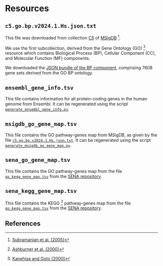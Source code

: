 # Resources

## `c5.go.bp.v2024.1.Hs.json.txt`

This file was downloaded from collection [C5](https://www.gsea-msigdb.org/gsea/msigdb/human/collections.jsp#C5) of [MSigDB](https://www.gsea-msigdb.org/gsea/msigdb/index.jsp) [^1].

We use the first subcollection, derived from the Gene Ontology (GO) [^2] resource which contains Biological Process (BP), Cellular Component (CC), and Molecular Function (MF) components.

We downloaded the [JSON bundle of the BP component](https://www.gsea-msigdb.org/gsea/msigdb/download_file.jsp?filePath=/msigdb/release/2024.1.Hs/c5.go.bp.v2024.1.Hs.json), comprising 7608 gene sets derived from the GO BP ontology.

## `ensembl_gene_info.tsv`

This file contains information for all protein-coding genes in the human genome from Ensembl.
It can be regenerated using the script [`generate_ensembl_gene_info.py`](../scripts/generate_ensembl_gene_info.py).

## `msigdb_go_gene_map.tsv`

This file contains the GO pathway-genes map from MSigDB, as given by the file [`c5.go.bp.v2024.1.Hs.json.txt`](c5.go.bp.v2024.1.Hs.json.txt).
It can be regenerated using the script [`generate_msigdb_go_gene_map.py`](../scripts/generate_msigdb_go_gene_map.py).

## `sena_go_gene_map.tsv`

This file contains the GO pathway-genes map from the file [`go_kegg_gene_map.tsv`](https://raw.githubusercontent.com/ML4BM-Lab/SENA/refs/heads/master/data/go_kegg_gene_map.tsv) from the [SENA repository](https://github.com/ML4BM-Lab/SENA).

## `sena_kegg_gene_map.tsv`

This file contains the KEGG [^3] pathway-genes map from the file [`go_kegg_gene_map.tsv`](https://raw.githubusercontent.com/ML4BM-Lab/SENA/refs/heads/master/data/go_kegg_gene_map.tsv) from the [SENA repository](https://github.com/ML4BM-Lab/SENA).

## References

[^1]: [Subramanian et al. (2005)](https://doi.org/10.1073/pnas.0506580102)

[^2]: [Ashburner et al. (2000)](https://doi.org/10.1038/75556)

[^3]: [Kanehisa and Goto (2000)](https://doi.org/10.1093/nar/28.1.27)

